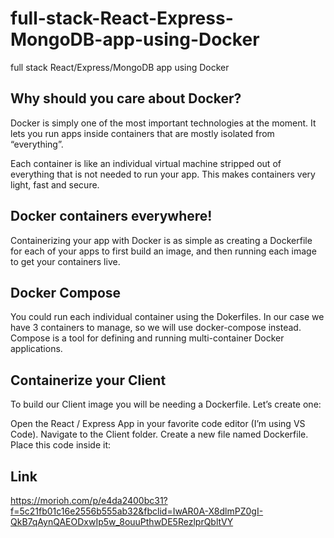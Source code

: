 # full-stack-React-Express-MongoDB-app-using-Docker
full stack React/Express/MongoDB app using Docker

## Why should you care about Docker?
Docker is simply one of the most important technologies at the moment. It lets you run apps inside containers that are mostly isolated from “everything”.

Each container is like an individual virtual machine stripped out of everything that is not needed to run your app. This makes containers very light, fast and secure.

## Docker containers everywhere!
Containerizing your app with Docker is as simple as creating a Dockerfile for each of your apps to first build an image, and then running each image to get your containers live.

## Docker Compose
You could run each individual container using the Dokerfiles. In our case we have 3 containers to manage, so we will use docker-compose instead. Compose is a tool for defining and running multi-container Docker applications.

## Containerize your Client
To build our Client image you will be needing a Dockerfile. Let’s create one:

Open the React / Express App in your favorite code editor (I’m using VS Code).
Navigate to the Client folder.
Create a new file named Dockerfile.
Place this code inside it:

## Link
https://morioh.com/p/e4da2400bc31?f=5c21fb01c16e2556b555ab32&fbclid=IwAR0A-X8dlmPZ0gI-QkB7qAynQAEODxwIp5w_8ouuPthwDE5RezlprQbltVY
